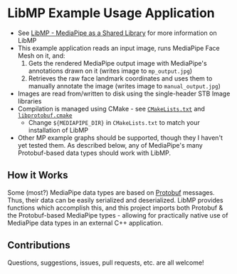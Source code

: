 # LibMP Example Usage Application

- See [LibMP - MediaPipe as a Shared Library](https://github.com/rajkundu/mediapipe) for more information on LibMP
- This example application reads an input image, runs MediaPipe Face Mesh on it, and:
    1) Gets the rendered MediaPipe output image with MediaPipe's annotations drawn on it (writes image to `mp_output.jpg`)
    2) Retrieves the raw face landmark coordinates and uses them to manually annotate the image (writes image to `manual_output.jpg`)
- Images are read from/written to disk using the single-header STB Image libraries
- Compilation is managed using CMake - see [`CMakeLists.txt`](/CMakeLists.txt) and [`libprotobuf.cmake`](/libprotobuf.cmake)
    - Change `${MEDIAPIPE_DIR}` in `CMakeLists.txt` to match your installation of LibMP
- Other MP example graphs should be supported, though they I haven't yet tested them. As described below, any of MediaPipe's many Protobuf-based data types should work with LibMP.

## How it Works
Some (most?) MediaPipe data types are based on [Protobuf](https://developers.google.com/protocol-buffers) messages. Thus, their data can be easily serialized and deserialized. LibMP provides functions which accomplish this, and this project imports both Protobuf & the Protobuf-based MediaPipe types - allowing for practically native use of MediaPipe data types in an external C++ application.

## Contributions
Questions, suggestions, issues, pull requests, etc. are all welcome!

